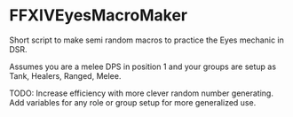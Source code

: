 # FFXIVEyesMacroMaker
Short script to make semi random macros to practice the Eyes mechanic in DSR.

Assumes you are a melee DPS in position 1 and your groups are setup as Tank, Healers, Ranged, Melee.


TODO: 
  Increase efficiency with more clever random number generating.
  Add variables for any role or group setup for more generalized use.
